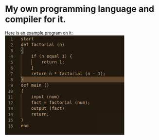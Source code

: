 # My own programming language and compiler for it.
Here is an example program on it:
![factorial prgram](resources/factorial.png)

